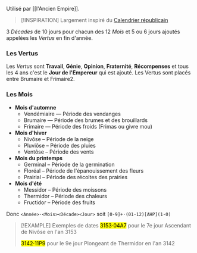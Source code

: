 Utilisé par [[l'Ancien Empire]].


> [!INSPIRATION]
> Largement inspiré du [Calendrier républicain](https://fr.wikipedia.org/wiki/Calendrier_r%C3%A9publicain)

3 *Décades* de 10 jours pour chacun des 12 *Mois* et 5 ou 6 jours ajoutés appelées les _Vertus_ en fin d'année. 

### Les Vertus
Les _Vertus_ sont **Travail**, **Génie**, **Opinion**, **Fraternité**, **Récompenses** et tous les 4 ans c'est le **Jour de l'Empereur** qui est ajouté. Les Vertus sont placés entre Brumaire et Frimaire2. 

### Les Mois
- **Mois d'automne**
    - Vendémiaire — Période des vendanges
    - Brumaire — Période des brumes et des brouillards
    - Frimaire — Période des froids (Frimas ou givre mou)
- **Mois d'hiver**
    - Nivôse – Période de la neige
    - Pluviôse – Période des pluies
    - Ventôse – Période des vents
- **Mois du printemps**
    - Germinal – Période de la germination
    - Floréal – Période de l'épanouissement des fleurs
    - Prairial – Période des récoltes des prairies
- **Mois d'été**
    - Messidor – Période des moissons
    - Thermidor – Période des chaleurs
    - Fructidor – Période des fruits

Donc `<Année>⋅<Mois><Décade><Jour>` 
soit `[0-9]+⋅(01-12)[AHP](1-0)` 


> [!EXAMPLE] Exemples de dates
> <mark class="hltr-purple">3153⋅04A7</mark> pour le 7e jour Ascendant de Nivôse en l'an 3153
> 
> <mark class="hltr-purple">3142⋅11P9</mark> pour le 9e jour Plongeant de Thermidor en l'an 3142





